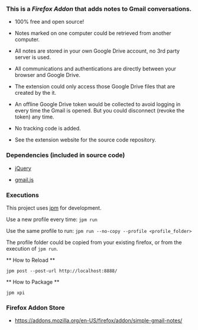 ### This is a _Firefox Addon_ that adds notes to Gmail conversations. 

- 100% free and open source! 

- Notes marked on one computer could be retrieved from another computer.

- All notes are stored in your own Google Drive account, no 3rd party server is used.
 
- All communications and authentications are directly between your browser and Google Drive.

- The extension could only access those Google Drive files that are created by the it. 

- An offline Google Drive token would be collected to avoid logging in every time the Gmail is opened. But you could disconnect (revoke the token) any time.

- No tracking code is added.

- See the extension website for the source code repository.

### Dependencies (included in source code)

- [jQuery](https://jquery.com/)

- [gmail.js](https://github.com/KartikTalwar/gmail.js/tree/master)


### Executions

This project uses [jpm](https://developer.mozilla.org/en-US/Add-ons/SDK/Tutorials/Getting_Started_%28jpm%29) for development.

Use a new profile every time: `jpm run`

Use the same profile to run: `jpm run --no-copy --profile <profile_folder>`

The profile folder could be copied from your existing firefox, or from the execution of `jpm run`.

** How to Reload **

`jpm post --post-url http://localhost:8888/`


** How to Package **

`jpm xpi`

### Firefox Addon Store

- <https://addons.mozilla.org/en-US/firefox/addon/simple-gmail-notes/>

